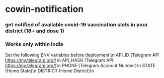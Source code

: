 # cowin-notification
### get notified of available covid-19 vaccination slots in your district (18+ and dose 1)
### Works only within India
Set the following ENV variables before deployment:\n
API_ID (Telegram API https://my.telegram.org/)\n
API_HASH (Telegram API https://my.telegram.org/)\n
PHONE (Telegram Account Number)\n
STATE (Home State)\n
DISTRICT (Home District)\n
